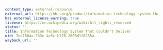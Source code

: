 ```yaml
---
content_type: external-resource
external_url: https://hbr.org/product/information-technology-system-that-couldn-t-delive/an/97308X-PDF-ENG?Ntt=Byron+Reimus
has_external_license_warning: true
license: https://en.wikipedia.org/wiki/All_rights_reserved
status: ''
title: Information Technology System That Couldn't Deliver
uid: 7ec7684a-233e-4e5c-b170-2808d1f0285a
wayback_url: ''
---
```

